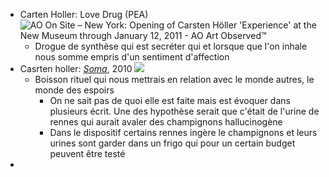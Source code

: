 - Carten Holler: Love Drug (PEA) ![AO On Site – New York: Opening of Carsten Höller 'Experience' at the New  Museum through January 12, 2011 - AO Art Observed™](https://lh4.googleusercontent.com/proxy/LhXbbz2gFadna0dA81NFWJ9AsZ7LC7TzwTdFVUVTmJ52u9GDOXtGF3LIm8USgWDnaJK9vR5SvXMh1rZSvY5oNTTdtde3M87i78Q3-b9jjHQou372PEUhP-NnW-zu5mgwJHRBveRCrukZZGBB)
	- Drogue de synthèse qui est secréter qui et  lorsque que l'on inhale nous somme empris d'un sentiment d'affection
- Casrten holler: [*Soma*](http://www.airdeparis.com/artists/carsten-holler/holler/2010/soma.htm), 2010 ![](http://www.airdeparis.com/artists/carsten-holler/holler/2010/ch_soma_6.jpg)
	- Boisson rituel qui nous mettrais en relation avec le monde autres, le monde des espoirs
		- On ne sait pas de quoi elle est faite mais est évoquer dans plusieurs écrit. Une des hypothèse serait que c'était de l'urine de rennes qui aurait avaler des champignons hallucinogène
		- Dans le dispositif certains rennes ingère le champignons et leurs urines sont garder dans un frigo qui pour un certain budget peuvent être testé
-